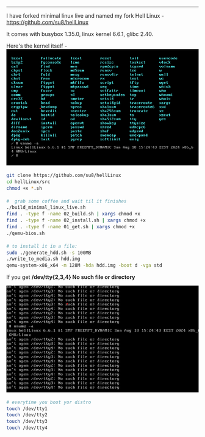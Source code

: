 
---

I have forked minimal linux live and named my fork Hell Linux - https://github.com/su8/hellLinux

It comes with busybox 1.35.0, linux kernel 6.6.1, glibc 2.40.

Here's the kernel itself - ![](img/file/helllinux/hell.png)

```bash
git clone https://github.com/su8/hellLinux
cd hellLinux/src
chmod +x *.sh

#  grab some coffee and wait til it finishes
./build_minimal_linux_live.sh
find . -type f -name 02_build.sh | xargs chmod +x
find . -type f -name 02_install.sh | xargs chmod +x
find . -type f -name 01_get.sh | xargs chmod +x
./qemu-bios.sh

# to install it in a file:
sudo ./generate_hdd.sh -s 100MB
./write_to_media.sh hdd.img
qemu-system-x86_x64 -m 128M -hda hdd.img -boot d -vga std
```

If you get **/dev/tty{2,3,4} No such file or directory** 

![](img/file/helllinux/devtty.png)

```bash
# everytime you boot yor distro
touch /dev/tty1
touch /dev/tty2
touch /dev/tty3
touch /dev/tty4
```